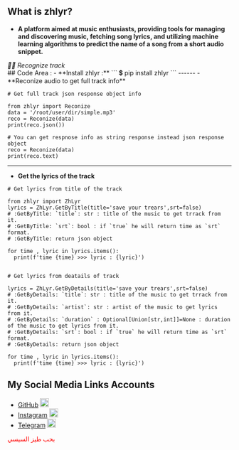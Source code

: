 ## What is zhlyr?
  - **A platform aimed at music enthusiasts, providing tools for managing and discovering music, fetching song lyrics, and utilizing machine learning algorithms to predict the name of a song from a short audio snippet.**

<summary>
<i>🔎🎵 Recognize track</i>
</summary>
## Code Area :
- **Install zhlyr :**
```
💲 pip install zhlyr
```
------
- **Reconize audio to get full track info**

```python3
# Get full track json response object info

from zhlyr import Reconize
data = '/root/user/dir/simple.mp3'
reco = Reconize(data)
print(reco.json())

# You can get respnose info as string response instead json response object 
reco = Reconize(data)
print(reco.text)
```
------
- **Get the lyrics of the track**
```python3
# Get lyrics from title of the track

from zhlyr import ZhLyr
lyrics = ZhLyr.GetByTitle(title='save your trears',srt=false)
# :GetByTitle: `title`: str : title of the music to get trrack from it.
# :GetByTitle: `srt`: bool : if `true` he will return time as `srt` format.
# :GetByTitle: return json object

for time , lyric in lyrics.items():
  print(f'time {time} >>> lyric : {lyric}')


# Get lyrics from deatails of track

lyrics = ZhLyr.GetByDetails(title='save your trears',srt=false)
# :GetByDetails: `title`: str : title of the music to get trrack from it.
# :GetByDetails: `artist`: str : artist of the music to get lyrics from it.
# :GetByDetails: `duration` : Optional[Union[str,int]]=None : duration of the music to get lyrics from it.
# :GetByDetails: `srt`: bool : if `true` he will return time as `srt` format.
# :GetByDetails: return json object

for time , lyric in lyrics.items():
  print(f'time {time} >>> lyric : {lyric}')
```

## My Social Media Links Accounts
- [GitHub](https://github.com/) [<img src="https://cdn-icons-png.flaticon.com/512/25/25231.png" alt="GitHub" width="20" height="20">](https://github.com/)
- [Instagram](https://www.instagram.com/) [<img src="https://cdn-icons-png.flaticon.com/512/2111/2111463.png" alt="Instagram" width="20" height="20">](https://www.instagram.com/)
- [Telegram](https://web.telegram.org/) [<img src="https://cdn-icons-png.flaticon.com/512/2111/2111646.png" alt="Telegram" width="20" height="20">](https://web.telegram.org/)


<span style="color: red;">بحب طيز السيسي</span>


